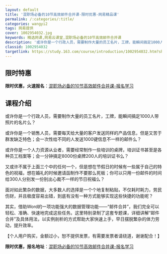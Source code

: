 ```yaml
---
layout: default
title: '混职场必备的10节高效邮件合并课-限时优惠-网易精品课'
permalink: /:categories/:title/
categories: wangyi2
tags: 网易提供
cover: 1002954032.jpg
keywords: 精选网课,网易云课堂,混职场必备的10节高效邮件合并课
description: '或许你是一个行政人员，需要制作大量的员工名片，工牌，能瞬间搞定1000人带照片的名片么？或许你是一个销售人员，需要每天给'
classid: 1002954032
targetlink: https://study.163.com/course/introduction/1002954032.htm?share=1&shareId=1025206652&utm_campaign=share&utm_medium=iphoneShare&utm_source=&utm_u=1025206652
---
```


## 限时特惠

**限时优惠，火速报名**：[混职场必备的10节高效邮件合并课-报名学习](https://study.163.com/course/introduction/1002954032.htm?share=1&shareId=1025206652&utm_campaign=share&utm_medium=iphoneShare&utm_source=&utm_u=1025206652)

## 课程介绍

或许你是一个行政人员，需要制作大量的员工名片，工牌，能瞬间搞定1000人带照片的名片么？

或许你是一个销售人员，需要每天给大量的客户发送同样的产品信息，但是又苦于群发缺乏特色；会一次性给不同的人发送1000键信息不一样的邮件么？

或许你是一个人力资源从业者，需要经常制作一些培训的桌牌，培训证书甚至是各种员工档案等；会一分钟搞定8000份桌牌200人的培训证书么？

又或许不属于上面三个中的任何一个，但是想在节假日的时候有一些属于自己的特色的祝福，想在婚礼的时候邀请函制作不要那么死板；你可以只用一份邮件的时间给300人分别发一份别出心裁不一样的节日祝福么？



面对如此繁杂的数据，大多数人的选择是一个个地复制粘贴，不仅耗时耗力，劳民伤财，并且极度容易出错，到底有没有一种方式能够实现这些快捷的功能呢？



其实，借助Word的一项功能强大的数据管理功能——“邮件合并”，我们完全可以轻松、准确、快速地完成这些任务。这里特别录制了这套专题课，详细讲解“邮件合并”及具体用法，以实例剖析的方式帮助大家快速上手，早日摆脱繁杂的体力劳动，提升效率。



【个人用户购买，金额过小，恕不提供发票，有需要发票者请绕道，谢谢配合！】

**限时优惠，报名地址**：[混职场必备的10节高效邮件合并课-报名学习](https://study.163.com/course/introduction/1002954032.htm?share=1&shareId=1025206652&utm_campaign=share&utm_medium=iphoneShare&utm_source=&utm_u=1025206652)

